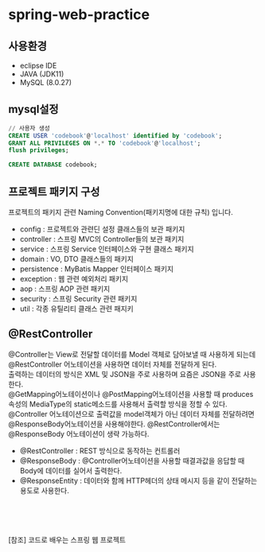 # spring-web-practice

## 사용환경
- eclipse IDE
- JAVA (JDK11)
- MySQL (8.0.27)

## mysql설정
```sql
// 사용자 생성
CREATE USER 'codebook'@'localhost' identified by 'codebook';
GRANT ALL PRIVILEGES ON *.* TO 'codebook'@'localhost';
flush privileges;

CREATE DATABASE codebook;
```
## 프로젝트 패키지 구성
프로젝트의 패키지 관련 Naming Convention(패키지명에 대한 규칙) 입니다.
- config : 프로젝트와 관련딘 설정 클래스들의 보관 패키지
- controller : 스프링 MVC의 Controller들의 보관 패키지
- service : 스프링 Service 인터페이스와 구현 클래스 패키지
- domain : VO, DTO 클래스들의 패키지
- persistence : MyBatis Mapper 인터페이스 패키지
- exception : 웹 관련 예외처리 패키지
- aop : 스프링 AOP 관련 패키지
- security : 스프링 Security 관련 패키지
- util : 각종 유틸리티 클래스 관련 패지키

## @RestController
@Controller는 View로 전달할 데이터를 Model 객체로 담아보낼 때 사용하게 되는데 @RestController 어노테이션을 사용하면 데이터 자체를 전달하게 된다.  
출력하는 데이터의 방식은 XML 및 JSON을 주로 사용하며 요즘은 JSON을 주로 사용한다.  
@GetMapping어노테이션이나 @PostMapping어노테이션을 사용할 때 produces 속성의 MediaType의 static메소드를 사용해서 출력할 방식을 정할 수 있다.  
@Controller 어노테이션으로 출력값을 model객체가 아닌 데이터 자체를 전달하려면 @ResponseBody어노테이션을 사용해야한다. @RestController에서는 @ResponseBody 어노테이션이 생략 가능하다.
- @RestController : REST 방식으로 동작하는 컨트롤러
- @ResponseBody : @Controller어노테이션을 사용할 때결과값을 응답할 때 Body에 데이터를 실어서 출력한다.
- @ResponseEntity : 데이터와 함께 HTTP헤더의 상태 메시지 등을 같이 전달하는 용도로 사용한다.

<br/>
<br/>
<br/>

[참조] 코드로 배우는 스프링 웹 프로젝트
